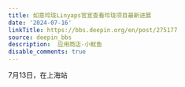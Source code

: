 ```yaml
---
title: 如意玲珑Linyaps官宣查看玲珑项目最新进展 
date: '2024-07-16'
linkTitle: https://bbs.deepin.org/en/post/275177
source: deepin_bbs
description:  应用商店-小鱿鱼 
disable_comments: true
---
```

7月13日，在上海站
